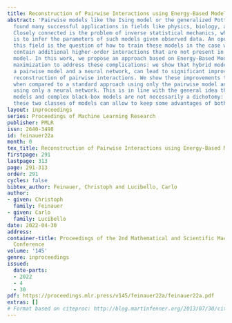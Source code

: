 ```yaml
---
title: Reconstruction of Pairwise Interactions using Energy-Based Models
abstract: 'Pairwise models like the Ising model or the generalized Potts model have
  found many successful applications in fields like physics, biology, and economics.
  Closely connected is the problem of inverse statistical mechanics, where the goal
  is to infer the parameters of such models given observed data. An open problem in
  this field is the question of how to train these models in the case where the data
  contain additional higher-order interactions that are not present in the pairwise
  model. In this work, we propose an approach based on Energy-Based Models and pseudolikelihood
  maximization to address these complications: we show that hybrid models, which combine
  a pairwise model and a neural network, can lead to significant improvements in the
  reconstruction of pairwise interactions. We show these improvements to hold consistently
  when compared to a standard approach using only the pairwise model and to an approach
  using only a neural network. This is in line with the general idea that simple interpretable
  models and complex black-box models are not necessarily a dichotomy: interpolating
  these two classes of models can allow to keep some advantages of both. '
layout: inproceedings
series: Proceedings of Machine Learning Research
publisher: PMLR
issn: 2640-3498
id: feinauer22a
month: 0
tex_title: Reconstruction of Pairwise Interactions using Energy-Based Models
firstpage: 291
lastpage: 313
page: 291-313
order: 291
cycles: false
bibtex_author: Feinauer, Christoph and Lucibello, Carlo
author:
- given: Christoph
  family: Feinauer
- given: Carlo
  family: Lucibello
date: 2022-04-30
address:
container-title: Proceedings of the 2nd Mathematical and Scientific Machine Learning
  Conference
volume: '145'
genre: inproceedings
issued:
  date-parts:
  - 2022
  - 4
  - 30
pdf: https://proceedings.mlr.press/v145/feinauer22a/feinauer22a.pdf
extras: []
# Format based on citeproc: http://blog.martinfenner.org/2013/07/30/citeproc-yaml-for-bibliographies/
---
```

